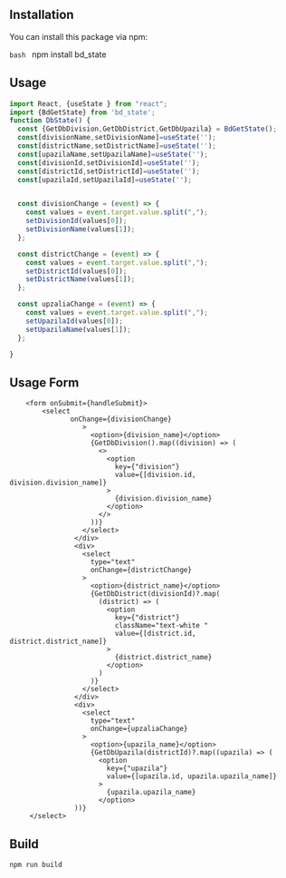 ## Installation

You can install this package via npm:

```bash ```
npm install  bd_state

## Usage

```js
import React, {useState } from "react";
import {BdGetState} from 'bd_state';
function DbState() {
  const {GetDbDivision,GetDbDistrict,GetDbUpazila} = BdGetState();
  const[divisionName,setDivisionName]=useState('');
  const[districtName,setDistrictName]=useState('');
  const[upazilaName,setUpazilaName]=useState('');
  const[divisionId,setDivisionId]=useState('');
  const[districtId,setDistrictId]=useState('');
  const[upazilaId,setUpazilaId]=useState('');


  const divisionChange = (event) => {
    const values = event.target.value.split(",");
    setDivisionId(values[0]);
    setDivisionName(values[1]);
  };

  const districtChange = (event) => {
    const values = event.target.value.split(",");
    setDistrictId(values[0]);
    setDistrictName(values[1]);
  };

  const upzaliaChange = (event) => {
    const values = event.target.value.split(",");
    setUpazilaId(values[0]);
    setUpazilaName(values[1]);
  };

}
```
## Usage Form
        <form onSubmit={handleSubmit}>
            <select
                   onChange={divisionChange}
                      >
                        <option>{division_name}</option>
                        {GetDbDivision().map((division) => (
                          <>
                            <option
                              key={"division"}
                              value={[division.id, division.division_name]}
                            >
                              {division.division_name}
                            </option>
                          </>
                        ))}
                      </select>
                    </div>
                    <div>
                      <select
                        type="text"
                        onChange={districtChange}
                      >
                        <option>{district_name}</option>
                        {GetDbDistrict(divisionId)?.map(
                          (district) => (
                            <option
                              key={"district"}
                              className="text-white "
                              value={[district.id, district.district_name]}
                            >
                              {district.district_name}
                            </option>
                          )
                        )}
                      </select>
                    </div>
                    <div>
                      <select
                        type="text"
                        onChange={upzaliaChange}
                      >
                        <option>{upazila_name}</option>
                        {GetDbUpazila(districtId)?.map((upazila) => (
                          <option
                            key={"upazila"}
                            value={[upazila.id, upazila.upazila_name]}
                          >
                            {upazila.upazila_name}
                          </option>
                    ))}
         </select>
  </form>

## Build
```npm run build ```

